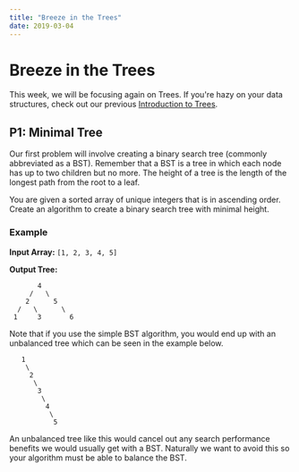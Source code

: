 ```yaml
---
title: "Breeze in the Trees"
date: 2019-03-04
---
```

# Breeze in the Trees

This week, we will be focusing again on Trees. If you're hazy on your data structures, check out our previous [Introduction to Trees](https://csip-uga.github.io/problems/2018-12-03/README).

## P1: Minimal Tree

Our first problem will involve creating a binary search tree (commonly abbreviated as a BST). Remember that a BST is a tree in which each node has up to two children but no more. The height of a tree is the length of the longest path from the root to a leaf.

You are given a sorted array of unique integers that is in ascending order. Create an algorithm to create a binary search tree with minimal height.

### Example

**Input Array:**
`[1, 2, 3, 4, 5]`

**Output Tree:**
```
       4
     /   \
    2      5
  /   \      \
 1     3       6
```

Note that if you use the simple BST algorithm, you would end up with an unbalanced tree which can be seen in the example below. 
```
   1
    \
     2
      \
       3
        \
         4
          \
           5
```
An unbalanced tree like this would cancel out any search performance benefits we would usually get with a BST. Naturally we want to avoid this so your algorithm must be able to balance the BST.
